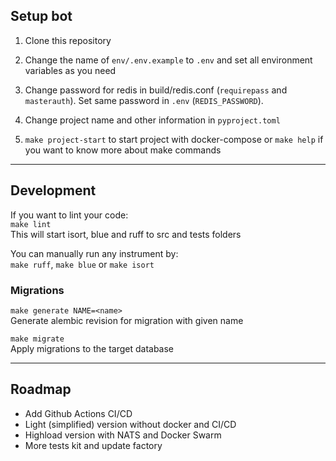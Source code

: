 
## Setup bot

1. Clone this repository

2. Change the name of `env/.env.example` to `.env` and set all environment variables as you need

3. Change password for redis in build/redis.conf (`requirepass` and `masterauth`). Set same password in `.env` 
   (`REDIS_PASSWORD`).

4. Change project name and other information in `pyproject.toml`

5. `make project-start` to start project with docker-compose or `make help` if you want to know more about make commands

---
## Development

If you want to lint your code: \
```make lint``` \
This will start isort, blue and ruff to src and tests folders

You can manually run any instrument by: \
`make ruff`, `make blue` or `make isort`

### Migrations
`make generate NAME=<name>` \
Generate alembic revision for migration with given name

`make migrate` \
Apply migrations to the target database

---
## Roadmap

- Add Github Actions CI/CD
- Light (simplified) version without docker and CI/CD
- Highload version with NATS and Docker Swarm
- More tests kit and update factory

